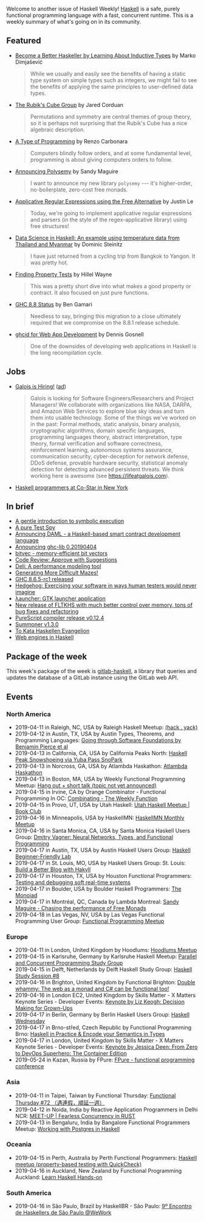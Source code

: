 <!-- 2019-04-11 unpublished -->

Welcome to another issue of Haskell Weekly!
[Haskell](https://www.haskell.org) is a safe, purely functional programming language with a fast, concurrent runtime.
This is a weekly summary of what's going on in its community.

## Featured

-   [Become a Better Haskeller by Learning About Inductive Types](https://dimjasevic.net/marko/2019/04/08/become-a-better-haskeller-by-learning-about-inductive-types/) by Marko Dimjašević

    > While we usually and easily see the benefits of having a static type system on simple types such as integers, we might fail to see the benefits of applying the same principles to user-defined data types.

-   [The Rubik's Cube Group](https://jaredcorduan.github.io/posts/2019-04-10--rubik-group.html) by Jared Corduan

    > Permutations and symmetry are central themes of group theory, so it is perhaps not surprising that the Rubik's Cube has a nice algebraic description.

-   [A Type of Programming](https://atypeofprogramming.com) by Renzo Carbonara

    > Computers blindly follow orders, and at some fundamental level, programming is about giving computers orders to follow.

-   [Announcing Polysemy](https://reasonablypolymorphic.com/blog/polysemy/) by Sandy Maguire

    > I want to announce my new library `polysemy` --- it's higher-order, no-boilerplate, zero-cost free monads.

-   [Applicative Regular Expressions using the Free Alternative](https://blog.jle.im/entry/free-alternative-regexp.html) by Justin Le

    > Today, we're going to implement applicative regular expressions and parsers (in the style of the regex-applicative library) using free structures!

-   [Data Science in Haskell: An example using temperature data from Thailand and Myanmar](http://idontgetoutmuch.org/singleday.htm) by Dominic Steinitz

    > I have just returned from a cycling trip from Bangkok to Yangon. It was pretty hot.

-   [Finding Property Tests](https://www.hillelwayne.com/post/contract-examples/) by Hillel Wayne

    > This was a pretty short dive into what makes a good property or contract. It also focused on just pure functions.

-   [GHC 8.8 Status](https://www.haskell.org/ghc/blog/20190405-ghc-8.8-status.html) by Ben Gamari

    > Needless to say, bringing this migration to a close ultimately required that we compromise on the 8.8.1 release schedule.

-   [ghcid for Web App Development](https://functor.tokyo/blog/2019-04-07-ghcid-for-web-app-dev) by Dennis Gosnell

    > One of the downsides of developing web applications in Haskell is the long recompilation cycle.

## Jobs

-   [Galois is Hiring!](https://workforcenow.adp.com/jobs/apply/posting.html?client=galois&ccId=19000101_000001&type=MP&lang=en_US) ([ad](https://haskellweekly.news/advertising.html))

    > Galois is looking for Software Engineers/Researchers and Project Managers! We collaborate with organizations like NASA, DARPA, and Amazon Web Services to explore blue sky ideas and turn them into usable technology. Some of the things we've worked on in the past: Formal methods, static analysis, binary analysis, cryptographic algorithms, domain specific languages, programming languages theory, abstract interpretation, type theory, formal verification and software correctness, reinforcement learning, autonomous systems assurance, communication security, cyber-deception for network defense, DDoS defense, provable hardware security, statistical anomaly detection for detecting advanced persistent threats. We think working here is awesome (see <https://lifeatgalois.com>).

-   [Haskell programmers at Co-Star in New York](https://np.reddit.com/r/haskell/comments/bayb8m/job_costar_is_hiring_haskell_programmers_in_ny/)

## In brief

-   [A gentle introduction to symbolic execution](https://blog.monic.co/a-gentle-introduction-to-symbolic-execution/)
-   [A pure Test Spy](https://blog.ploeh.dk/2019/04/08/a-pure-test-spy/)
-   [Announcing DAML - a Haskell-based smart contract development language](https://np.reddit.com/r/haskell/comments/b9cja6/announcing_daml_a_haskellbased_smart_contract/)
-   [Announcing ghc-lib 0.20190404](https://blog.shaynefletcher.org/2019/04/announcing-ghc-lib-020190404.html)
-   [bitvec - memory-efficient bit vectors](https://np.reddit.com/r/haskell/comments/ba3n6k/bitvec_memoryefficient_bit_vectors/)
-   [Code Review: Approve with Suggestions](https://neilmitchell.blogspot.com/2019/04/code-review-approve-with-suggestions.html)
-   [Deli: A performance modeling tool](https://github.com/github/deli/tree/ceec4de9044563aa22ee56668aee89ad247e032e#readme)
-   [Generating More Difficult Mazes!](https://mmhaskell.com/blog/2019/4/8/generating-more-difficult-mazes)
-   [GHC 8.6.5-rc1 released](https://www.haskell.org/ghc/blog/201904080-ghc-8.6.5-rc1-released.html)
-   [Hedgehog: Exercising your software in ways human testers would never imagine](https://hedgehog.qa)
-   [λauncher: GTK launcher application](https://github.com/balsoft/lambda-launcher/tree/e90caff741a1eba3ee595a06b73406ce94a0097b#readme)
-   [New release of FLTKHS with much better control over memory, tons of bug fixes and refactoring](https://np.reddit.com/r/haskell/comments/ba4dw0/ann_new_release_of_fltkhs_with_much_better/)
-   [PureScript compiler release v0.12.4](https://discourse.purescript.org/t/purescript-compiler-release-v0-12-4/722)
-   [Summoner v1.3.0](https://github.com/kowainik/summoner/blob/de3b4cbfd85abd77ff86d0746ac81d3b6773651a/summoner-cli/CHANGELOG.md#130--apr-9-2019)
-   [To Kata Haskellen Evangelion](https://cosmius.bitbucket.io/tkhe/)
-   [Web engines in Haskell](https://chrisdone.com/posts/web-engines/)

## Package of the week

This week's package of the week is [gitlab-haskell](https://hackage.haskell.org/package/gitlab-haskell-0.1.0.0), a library that queries and updates the database of a GitLab instance using the GitLab web API.

## Events

### North America

- 2019-04-11 in Raleigh, NC, USA by Raleigh Haskell Meetup: [(hack . yack)](https://www.meetup.com/Raleigh-Haskell-Meetup/events/nsfsnqyzgbpb/)
- 2019-04-12 in Austin, TX, USA by Austin Types, Theorems, and Programming Languages: [Going through Software Foundations by Benjamin Pierce et al](https://www.meetup.com/Austin-Types-Theorems-and-Programming-Languages/events/kbqknnyzgbqb/)
- 2019-04-13 in California, CA, USA by California Peaks North: [Haskell Peak Snowshoeing via Yuba Pass SnoPark](https://www.meetup.com/California-Peaks-North/events/260440013/)
- 2019-04-13 in Norcross, GA, USA by Atlambda Haskathon: [Atlambda Haskathon](https://www.meetup.com/Atlambda-Haskathon/events/hgbspqyzgbrb/)
- 2019-04-13 in Boston, MA, USA by Weekly Functional Programming Meetup: [Hang out + short talk (topic not yet announced)](https://www.meetup.com/Weekly-Functional-Programming-Meetup/events/dmbnvqyzgbrb/)
- 2019-04-15 in Irvine, CA by Orange Combinator - Functional Programming In OC: [Combinating - The Weekly Function](https://www.meetup.com/orange-combinator/events/lxvjrpyzgbtb/)
- 2019-04-15 in Provo, UT, USA by Utah Haskell: [Utah Haskell Meetup | Book Club](https://www.meetup.com/utah-haskell/events/fmdsrqyzgbtb/)
- 2019-04-16 in Minneapolis, USA by HaskellMN: [HaskellMN Monthly Meetup](https://www.meetup.com/HaskellMN/events/ndtxfpyzgbvb/)
- 2019-04-16 in Santa Monica, CA, USA by Santa Monica Haskell Users Group: [Dmitry Vagner: Neural Networks, Types, and Functional Programming](https://www.meetup.com/santa-monica-haskell/events/260382886/)
- 2019-04-17 in Austin, TX, USA by Austin Haskell Users Group: [Haskell Beginner-Friendly Lab](https://www.meetup.com/ATX-Haskell/events/brldppyzgbwb/)
- 2019-04-17 in St. Louis, MO, USA by Haskell Users Group: St. Louis: [Build a Better Blog with Hakyll](https://www.meetup.com/Haskell-Users-Group-St-Louis/events/258718737/)
- 2019-04-17 in Houston, TX, USA by Houston Functional Programmers: [Testing and debugging soft real-time systems](https://www.meetup.com/Houston-Functional-Programmers/events/znbbqqyzgbwb/)
- 2019-04-17 in Boulder, USA by Boulder Haskell Programmers: [The Monoiad](https://www.meetup.com/Boulder-Haskell-Programmers/events/260064857/)
- 2019-04-17 in Montréal, QC, Canada by Lambda Montreal: [Sandy Maguire - Chasing the performance of Free Monads](https://www.meetup.com/lambda-montreal/events/260307600/)
- 2019-04-18 in Las Vegas, NV, USA by Las Vegas Functional Programming User Group: [Functional Programming Meetup](https://www.meetup.com/las-vegas-functional-programming/events/jkznkqyzgbxb/)

### Europe

- 2019-04-11 in London, United Kingdom by Hoodlums: [Hoodlums Meetup](https://www.meetup.com/hoodlums/events/hrbdtnyzgbpb/)
- 2019-04-15 in Karlsruhe, Germany by Karlsruhe Haskell Meetup: [Parallel and Concurrent Programming Study Group](https://www.meetup.com/Karlsruhe-Haskell-Meetup/events/258073386/)
- 2019-04-15 in Delft, Netherlands by Delft Haskell Study Group: [Haskell Study Session #8](https://www.meetup.com/Delft-Haskell-Study-Group/events/260454503/)
- 2019-04-16 in Brighton, United Kingdom by Functional Brighton: [Double whammy: The web as a monad and C# can be functional too!](https://www.meetup.com/Functional-Brighton/events/260140369/)
- 2019-04-16 in London EC2, United Kingdom by Skills Matter - X Matters Keynote Series - Developer Events: [Keynote by Liz Keogh: Decision Making for Grown-Ups](https://www.meetup.com/skillsmatter/events/259895631/)
- 2019-04-17 in Berlin, Germany by Berlin Haskell Users Group: [Haskell Wednesday](https://www.meetup.com/berlinhug/events/pvpwqpyzgbwb/)
- 2019-04-17 in Brno-střed, Czech Republic by Functional Programming Brno: [Haskell in Practice & Encode your Semantics in Types](https://www.meetup.com/fpbrno/events/260417098/)
- 2019-04-17 in London, United Kingdom by Skills Matter - X Matters Keynote Series - Developer Events: [Keynote by Jessica Deen: From Zero to DevOps Superhero: The Container Edition](https://www.meetup.com/skillsmatter/events/259874271/)
- 2019-05-24 in Kazan, Russia by FPure: [FPure - functional programming conference](https://www.fpure.events)

### Asia

- 2019-04-11 in Taipei, Taiwan by Functional Thursday: [Functional Thursday #72 （遇連假，順延一週）](https://www.meetup.com/Functional-Thursday/events/259922863/)
- 2019-04-12 in Noida, India by Reactive Application Programmers in Delhi NCR: [MEET-UP | Fearless Concurrency in RUST](https://www.meetup.com/Reactive-Application-Programmers-in-Delhi-NCR/events/260440112/)
- 2019-04-13 in Bengaluru, India by Bangalore Functional Programmers Meetup: [Working with Postgres in Haskell](https://www.meetup.com/Bangalore-Functional-Programmers-Meetup/events/260134493/)

### Oceania

- 2019-04-15 in Perth, Australia by Perth Functional Programmers: [Haskell meetup (property-based testing with QuickCheck)](https://www.meetup.com/PerthFP/events/xrtkqqyzgbtb/)
- 2019-04-16 in Auckland, New Zealand by Functional Programming Auckland: [Learn Haskell Hands-on](https://www.meetup.com/Functional-Programming-Auckland/events/260393154/)

### South America

- 2019-04-16 in São Paulo, Brazil by HaskellBR - São Paulo: [9º Encontro de Haskellers de São Paulo @WeWork](https://www.meetup.com/haskellbr-sp/events/260150637/)
